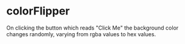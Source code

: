 # colorFlipper
On clicking the button which reads "Click Me" the background color changes randomly, varying from rgba values to hex values.

